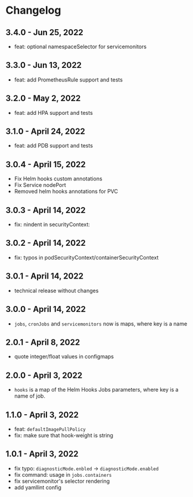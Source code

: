 # Changelog
## 3.4.0 - Jun 25, 2022
* feat: optional namespaceSelector for servicemonitors

## 3.3.0 - Jun 13, 2022
* feat: add PrometheusRule support and tests

## 3.2.0 - May 2, 2022

* feat: add HPA support and tests

## 3.1.0 - April 24, 2022

* feat: add PDB support and tests

## 3.0.4 - April 15, 2022

* Fix Helm hooks custom annotations
* Fix Service nodePort
* Removed helm hooks annotations for PVC

## 3.0.3 - April 14, 2022

* fix: nindent in securityContext:

## 3.0.2 - April 14, 2022

* fix: typos in podSecurityContext/containerSecurityContext

## 3.0.1 - April 14, 2022

* technical release without changes

## 3.0.0 - April 14, 2022

* `jobs`, `cronJobs` and `servicemonitors` now is maps, where key is a name

## 2.0.1 - April 8, 2022

* quote integer/float values in configmaps

## 2.0.0 - April 3, 2022

* `hooks` is a map of the Helm Hooks Jobs parameters, where key is a name of job.

## 1.1.0 - April 3, 2022

* feat: `defaultImagePullPolicy`
* fix: make sure that hook-weight is string

## 1.0.1 - April 3, 2022

* fix typo: `diagnosticMode.enbled` -> `diagnosticMode.enabled`
* fix command: usage in `jobs.containers`
* fix servicemonitor's selector rendering
* add yamllint config
